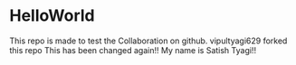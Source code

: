 # HelloWorld

This repo is made to test the Collaboration on github.
vipultyagi629 forked this repo
This has been changed again!!
My name is Satish Tyagi!!
